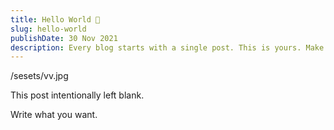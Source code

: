```yaml
---
title: Hello World 👋
slug: hello-world
publishDate: 30 Nov 2021
description: Every blog starts with a single post. This is yours. Make it great.
---
```


/sesets/vv.jpg

This post intentionally left blank.

Write what you want.
